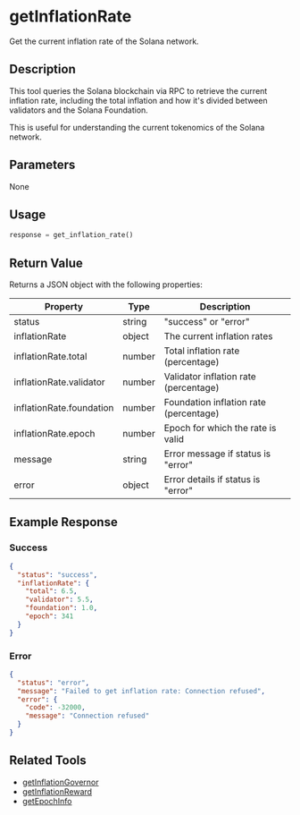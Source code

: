 # getInflationRate

Get the current inflation rate of the Solana network.

## Description

This tool queries the Solana blockchain via RPC to retrieve the current inflation rate, including the total inflation and how it's divided between validators and the Solana Foundation.

This is useful for understanding the current tokenomics of the Solana network.

## Parameters

None

## Usage

```python
response = get_inflation_rate()
```

## Return Value

Returns a JSON object with the following properties:

| Property | Type | Description |
|----------|------|-------------|
| status | string | "success" or "error" |
| inflationRate | object | The current inflation rates |
| inflationRate.total | number | Total inflation rate (percentage) |
| inflationRate.validator | number | Validator inflation rate (percentage) |
| inflationRate.foundation | number | Foundation inflation rate (percentage) |
| inflationRate.epoch | number | Epoch for which the rate is valid |
| message | string | Error message if status is "error" |
| error | object | Error details if status is "error" |

## Example Response

### Success
```json
{
  "status": "success",
  "inflationRate": {
    "total": 6.5,
    "validator": 5.5,
    "foundation": 1.0,
    "epoch": 341
  }
}
```

### Error
```json
{
  "status": "error",
  "message": "Failed to get inflation rate: Connection refused",
  "error": {
    "code": -32000,
    "message": "Connection refused"
  }
}
```

## Related Tools

- [getInflationGovernor](getInflationGovernor.md)
- [getInflationReward](getInflationReward.md)
- [getEpochInfo](getEpochInfo.md) 